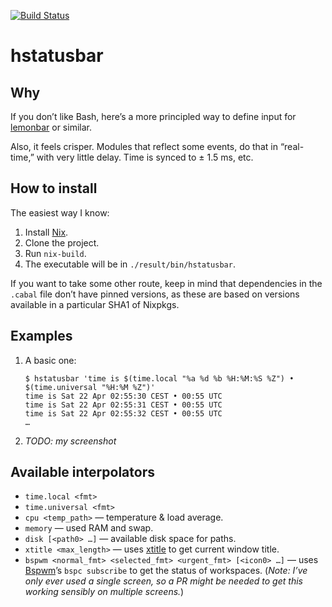 [![Build Status](https://travis-ci.org/michalrus/hstatusbar.svg?branch=master)](https://travis-ci.org/michalrus/hstatusbar)

# hstatusbar

## Why

If you don’t like Bash, here’s a more principled way to define input for [lemonbar](https://github.com/LemonBoy/bar) or similar.

Also, it feels crisper. Modules that reflect some events, do that in “real-time,” with very little delay. Time is synced to ± 1.5 ms, etc.

## How to install

The easiest way I know:

1. Install [Nix](https://nixos.org/nix/).
1. Clone the project.
1. Run `nix-build`.
1. The executable will be in `./result/bin/hstatusbar`.

If you want to take some other route, keep in mind that dependencies in the `.cabal` file don’t have pinned versions, as these are based on versions available in a particular SHA1 of Nixpkgs.

## Examples

1. A basic one:

   ```
   $ hstatusbar 'time is $(time.local "%a %d %b %H:%M:%S %Z") • $(time.universal "%H:%M %Z")'
   time is Sat 22 Apr 02:55:30 CEST • 00:55 UTC
   time is Sat 22 Apr 02:55:31 CEST • 00:55 UTC
   time is Sat 22 Apr 02:55:32 CEST • 00:55 UTC
   …
   ```

2. *TODO: my screenshot*

## Available interpolators

* `time.local <fmt>`
* `time.universal <fmt>`
* `cpu <temp_path>` — temperature & load average.
* `memory` — used RAM and swap.
* `disk [<path0> …]` — available disk space for paths.
* `xtitle <max_length>` — uses [xtitle](https://github.com/baskerville/xtitle) to get current window title.
* `bspwm <normal_fmt> <selected_fmt> <urgent_fmt> [<icon0> …]` — uses [Bspwm](https://github.com/baskerville/bspwm)’s `bspc subscribe` to get the status of workspaces. (*Note: I’ve only ever used a single screen, so a PR might be needed to get this working sensibly on multiple screens.*)
